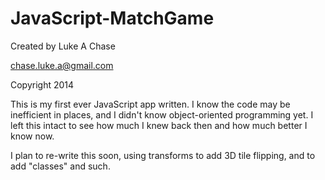 # JavaScript-MatchGame
Created by Luke A Chase

chase.luke.a@gmail.com

Copyright 2014

This is my first ever JavaScript app written.
I know the code may be inefficient in places,
and I didn't know object-oriented programming yet.
I left this intact to see how much I knew back
then and how much better I know now.

I plan to re-write this soon, using transforms
to add 3D tile flipping, and to add "classes"
and such.
